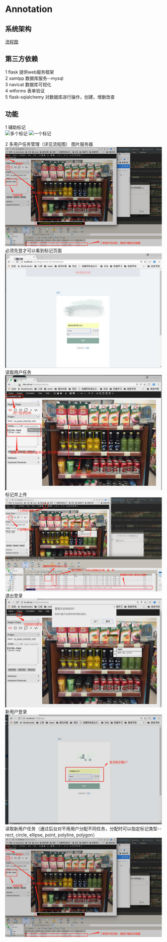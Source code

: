 # Annotation
## 系统架构
[流程图](http://note.youdao.com/noteshare?id=a1a224f51c2e18a3c3e36eb6ef268bbe)
## 第三方依赖
1 flask 提供web服务框架   
2 xamlpp 数据库服务--mysql    
3 navicat 数据库可视化  
4 wtforms 表单验证  
5 flask-sqlalchemy  对数据库进行操作，创建，增删改查  
  
  
## 功能
1 辅助标记  
![多个标记](https://github.com/zbzstar/pictures_markdown/blob/master/annotation/muti.gif)
![一个标记](https://github.com/zbzstar/pictures_markdown/blob/master/annotation/1556177050691.gif)

2 多用户任务管理（详见流程图）
图片服务器   
![图片服务器](https://github.com/zbzstar/pictures_markdown/blob/master/annotation/show6.png)  
必须先登才可以看到标记页面  
![用户登录](https://github.com/zbzstar/pictures_markdown/blob/master/annotation/show1.jpg)  
读取用户任务    
![使用界面1](https://github.com/zbzstar/pictures_markdown/blob/master/annotation/show2.jpg)   
标记并上传    
![使用界面2](https://github.com/zbzstar/pictures_markdown/blob/master/annotation/show3.png)  
退出登录  
![使用界面3](https://github.com/zbzstar/pictures_markdown/blob/master/annotation/show4.png)  
新用户登录  
![使用界面4](https://github.com/zbzstar/pictures_markdown/blob/master/annotation/show5.jpg)  
读取新用户任务（通过后台对不用用户分配不同任务，分配时可以指定标记类型--rect, circle, ellipse, point, polyline, polygon）      
![使用界面5](https://github.com/zbzstar/pictures_markdown/blob/master/annotation/show6.png)  


